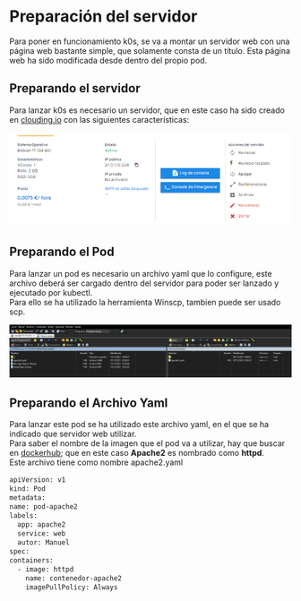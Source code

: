# Preparación del servidor

Para poner en funcionamiento k0s, se va a montar un servidor web con una página web bastante simple, que solamente consta de un título. Esta página web ha sido modificada desde dentro del propio pod.


## Preparando el servidor

Para lanzar k0s es necesario un servidor, que en este caso ha sido creado en [clouding.io](https://portal.clouding.io/) con las siguientes características:  
 
<center>

![servido-k0s](https://github.com/Mbonillac/k0s/blob/main/imagenes/caract_server.PNG?raw=true)

</center>


 ## Preparando el Pod  

Para lanzar un pod es necesario un archivo yaml que lo configure, este archivo deberá ser cargado dentro del servidor para poder ser lanzado y ejecutado por kubectl.  
Para ello se ha utilizado la herramienta Winscp, tambien puede ser usado scp.  


<center>

![WinSCP-yaml](https://github.com/Mbonillac/k0s/blob/main/imagenes/windscp-yaml.PNG?raw=true)

</center>  


 ## Preparando el Archivo Yaml  

Para lanzar este pod se ha utilizado este archivo yaml, en el que se ha indicado que servidor web utilizar.   
Para saber el nombre de la imagen que el pod va a utilizar, hay que buscar en [dockerhub](https://hub.docker.com/search?type=image); que en este caso __Apache2__ es nombrado como **httpd**.  
Este archivo tiene como nombre apache2.yaml

 ~~~
 apiVersion: v1
kind: Pod
metadata:
 name: pod-apache2
 labels:
   app: apache2
   service: web
   autor: Manuel
spec:
 containers:
   - image: httpd
     name: contenedor-apache2
     imagePullPolicy: Always
 ~~~